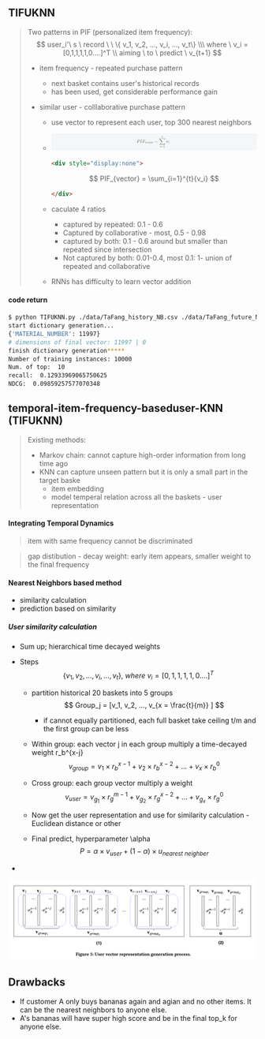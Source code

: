 ## TIFUKNN 

> Two patterns in PIF (personalized item frequency): 
> $$
> user_i'\ s \ record \ \ \{ v_1, v_2, ..., v_i, ..., v_t\} \\\ where \ v_i = [0,1,1,1,1,0....]^T \\ aiming \ to \ predict \ v_{t+1}
> $$
>
> * item frequency - repeated purchase pattern
>
>   * next basket contains user's historical records
>   * has been used, get considerable performance gain
>
> * similar user - colllaborative purchase pattern
>
>   * use vector to represent each user, top 300 nearest neighbors
>
>   * ![1](image/1.png)
>   
>     ```markdown
>     <div style="display:none">
>     ```
>
>     $$
>     PIF_{vector} = \sum_{i=1}^{t}{v_i}
>     $$
>   
>     ```markdown
>     </div>
>     ```
>   
>   * caculate 4 ratios
>   
>     * captured by repeated: 0.1 - 0.6
>     * Captured by collaborative - most, 0.5 - 0.98
>     * captured by both: 0.1 - 0.6 around but smaller than repeated since intersection
>     * Not captured by both: 0.01-0.4, most 0.1:  1- union of repeated and collaborative
>   
>   * RNNs has difficulty to learn vector addition

#### code return

```bash
$ python TIFUKNN.py ./data/TaFang_history_NB.csv ./data/TaFang_future_NB.csv 300 0.9 0.7 0.7 7 10           
start dictionary generation...
{'MATERIAL_NUMBER': 11997}
# dimensions of final vector: 11997 | 0
finish dictionary generation*****
Number of training instances: 10000
Num. of top:  10
recall:  0.12933969065750625
NDCG:  0.09859257577070348
```



## temporal-item-frequency-baseduser-KNN (TIFUKNN)

> Existing methods:
>
> * Markov chain: cannot capture high-order information from long time ago
> * KNN can capture unseen pattern but it is only a small part in the target baske
>   * item embedding
>   * model temperal relation across all the baskets - user representation

#### Integrating Temporal Dynamics

> item with same frequency cannot be discriminated

> gap distibution - decay weight: early item appears, smaller weight to the final frequency



#### Nearest Neighbors based method

* similarity calculation
* prediction based on similarity

##### User similarity calculation

* Sum up; hierarchical time decayed weights 

* Steps
  $$
  \{ v_1, v_2, ..., v_i, ..., v_t\}, \ where \ v_i = [0,1,1,1,1,0....]^T
  $$

  * partition historical 20 baskets into 5 groups
    $$
    Group_j = [v_1, v_2, ..., v_{x = \frac{t}{m}} ]
    $$

    * if cannot equally partitioned, each full basket take ceiling t/m and the first group can be less

  * Within group: each vector j in each group multiply a time-decayed weight r_b^{x-j}
    $$
    v_{group} = v_1 \times  r_b^{x-1} + v_2 \times r_b^{x-2} + ... + v_{x} \times r_b^0
    $$

  * Cross group: each group vector multiply a weight
    $$
    v_{user} = v_{g_1} \times  r_g^{m-1} + v_{g_2} \times r_g^{x-2} + ... + v_{g_x} \times r_g^0
    $$

  * Now get the user representation and use for similarity calculation - Euclidean distance or other

  * Final predict, hyperparameter \alpha
    $$
    P = \alpha \times v_{user} + (1-\alpha) \times u_{nearest\ neighber}
    $$

* 

![TIFUKNN](image/TIFUKNN.png)

## Drawbacks

* If customer A only buys bananas again and agian and no other items. It can be the nearest neighbors to anyone else.
* A's bananas will have super high score and be in the final top_k for anyone else.

